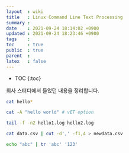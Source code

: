 ```yaml
---
layout  : wiki
title   : Linux Command Line Text Processing
summary : 
date    : 2021-09-24 18:14:02 +0900
updated : 2021-09-24 18:23:46 +0900
tags    : 
toc     : true
public  : true
parent  : 
latex   : false
---
```

* TOC
{:toc}

회사 스터디에서 들었던 내용을 정리합니다.

```bash
cat hello*

cat -A "hello world" # vET option

tail -f -n2 hello1.log hello2.log

cat data.csv | cut -d',' -f1,4 > newdata.csv

echo "abc" | tr 'abc' '123'

```


